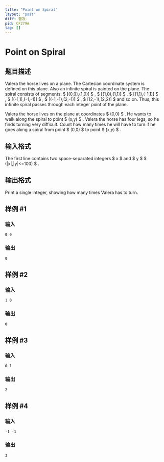 ```yaml
---
title: "Point on Spiral"
layout: "post"
diff: 普及-
pid: CF279A
tag: []
---
```


# Point on Spiral

## 题目描述

Valera the horse lives on a plane. The Cartesian coordinate system is defined on this plane. Also an infinite spiral is painted on the plane. The spiral consists of segments:  $ [(0,0),(1,0)] $ , $ [(1,0),(1,1)] $ , $ [(1,1),(-1,1)] $ , $ [(-1,1),(-1,-1)] $ , $ [(-1,-1),(2,-1)] $ , $ [(2,-1),(2,2)] $  and so on. Thus, this infinite spiral passes through each integer point of the plane.

Valera the horse lives on the plane at coordinates $ (0,0) $ . He wants to walk along the spiral to point $ (x,y) $ . Valera the horse has four legs, so he finds turning very difficult. Count how many times he will have to turn if he goes along a spiral from point $ (0,0) $ to point $ (x,y) $ .

## 输入格式

The first line contains two space-separated integers $ x $ and $ y $ $ (|x|,|y|<=100) $ .

## 输出格式

Print a single integer, showing how many times Valera has to turn.

## 样例 #1

### 输入

```
0 0

```

### 输出

```
0

```

## 样例 #2

### 输入

```
1 0

```

### 输出

```
0

```

## 样例 #3

### 输入

```
0 1

```

### 输出

```
2

```

## 样例 #4

### 输入

```
-1 -1

```

### 输出

```
3

```

